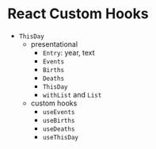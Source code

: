 # React Custom Hooks

* `ThisDay`
  * presentational
    * `Entry`: year, text
    * `Events`
    * `Births`
    * `Deaths`
    * `ThisDay`
    * `withList` and `List`
  * custom hooks
    * `useEvents`
    * `useBirths`
    * `useDeaths`
    * `useThisDay`

